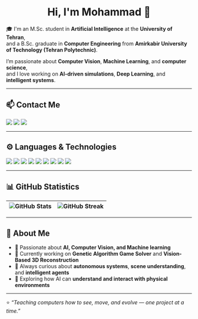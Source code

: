 
<h1 align="center">Hi, I'm Mohammad 👾</h1>

🎓 I'm an M.Sc. student in **Artificial Intelligence** at the **University of Tehran**,  
and a B.Sc. graduate in **Computer Engineering** from **Amirkabir University of Technology (Tehran Polytechnic)**.  

I’m passionate about **Computer Vision**, **Machine Learning**, and **computer science**,  
and I love working on **AI-driven simulations**, **Deep Learning**, and **intelligent systems**.  

---

## 📫 Contact Me

[![](https://img.shields.io/badge/-Arianmottaghi2018@gmail.com-gray?style=for-the-badge&logo=gmail)](mailto:Arianmottaghi2018@gmail.com)
[![](https://img.shields.io/badge/-arianmottaghi-gray?style=for-the-badge&logo=linkedin)](https://www.linkedin.com/in/arian-mottaghi-456671175)
[![](https://img.shields.io/badge/-arianmotti-gray?style=for-the-badge&logo=github)](https://github.com/arianmotti)

---

## ⚙️ Languages & Technologies

[![](https://img.shields.io/badge/-Python3-white?style=for-the-badge&logo=python)](https://www.python.org/)
[![](https://img.shields.io/badge/-PyTorch-white?style=for-the-badge&logo=pytorch)](https://pytorch.org/)
[![](https://img.shields.io/badge/-TensorFlow-white?style=for-the-badge&logo=tensorflow)](https://www.tensorflow.org/)
[![](https://img.shields.io/badge/-OpenCV-white?style=for-the-badge&logo=opencv)](https://opencv.org/)
[![](https://img.shields.io/badge/-ROS-white?style=for-the-badge&logo=ros)](https://www.ros.org/)
[![](https://img.shields.io/badge/-Docker-white?style=for-the-badge&logo=docker)](https://www.docker.com/)
[![](https://img.shields.io/badge/-Linux-white?style=for-the-badge&logo=linux)](https://www.linux.org/)
[![](https://img.shields.io/badge/-Angular-white?style=for-the-badge&logo=angular)](https://angular.io/)
[![](https://img.shields.io/badge/-Java-white?style=for-the-badge&logo=java)](https://www.java.com/)

---

## 📊 GitHub Statistics

![GitHub Stats](https://github-readme-stats.vercel.app/api?username=arianmotti&show_icons=true&theme=monokai) | ![GitHub Streak](https://github-readme-streak-stats.herokuapp.com/?user=arianmotti&theme=monokai)
:-------------------------:|:-------------------------:

---

## 🧠 About Me

- 🤖 Passionate about **AI, Computer Vision, and Machine learning** 
- 🧩 Currently working on **Genetic Algorithm Game Solver** and **Vision-Based 3D Reconstruction**  
- 💬 Always curious about **autonomous systems**, **scene understanding**, and **intelligent agents**  
- 🚀 Exploring how AI can **understand and interact with physical environments**  

---

⭐️ *“Teaching computers how to see, move, and evolve — one project at a time.”*
